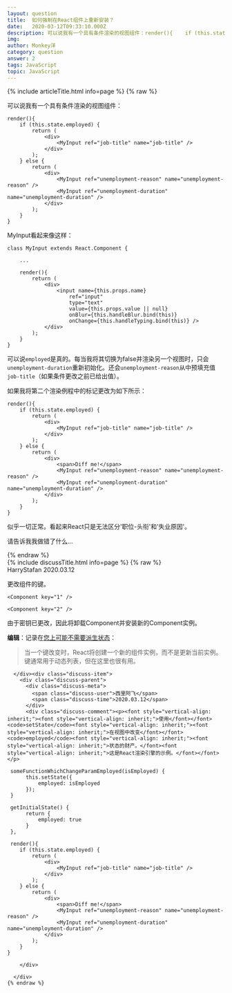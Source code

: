 ```yaml
---
layout: question
title:  如何强制在React组件上重新安装？
date:   2020-03-12T09:33:10.000Z
description: 可以说我有一个具有条件渲染的视图组件：render(){    if (this.state.employed) {        return ...
img: 
author: Monkey洋
category: question
answer: 2
tags: JavaScript
topic: JavaScript
---
```

<div class="article-root">
  <div class="article">
    {% include articleTitle.html info=page %}
    {% raw %}
    <div class="article-content"><p><font style="vertical-align: inherit;"><font style="vertical-align: inherit;">可以说我有一个具有条件渲染的视图组件：</font></font></p>

<pre><code>render(){<font></font>
    if (this.state.employed) {<font></font>
        return (<font></font>
            &lt;div&gt;<font></font>
                &lt;MyInput ref="job-title" name="job-title" /&gt;<font></font>
            &lt;/div&gt;<font></font>
        );<font></font>
    } else {<font></font>
        return (<font></font>
            &lt;div&gt;<font></font>
                &lt;MyInput ref="unemployment-reason" name="unemployment-reason" /&gt;<font></font>
                &lt;MyInput ref="unemployment-duration" name="unemployment-duration" /&gt;<font></font>
            &lt;/div&gt;<font></font>
        );<font></font>
    }<font></font>
}<font></font>
</code></pre>

<p><font style="vertical-align: inherit;"><font style="vertical-align: inherit;">MyInput看起来像这样：</font></font></p>

<pre><code>class MyInput extends React.Component {<font></font>
<font></font>
    ...<font></font>
<font></font>
    render(){<font></font>
        return (<font></font>
            &lt;div&gt;<font></font>
                &lt;input name={this.props.name} <font></font>
                    ref="input" <font></font>
                    type="text" <font></font>
                    value={this.props.value || null}<font></font>
                    onBlur={this.handleBlur.bind(this)}<font></font>
                    onChange={this.handleTyping.bind(this)} /&gt;<font></font>
            &lt;/div&gt;<font></font>
        );<font></font>
    }<font></font>
}<font></font>
</code></pre>

<p><font style="vertical-align: inherit;"><font style="vertical-align: inherit;">可以说</font></font><code>employed</code><font style="vertical-align: inherit;"><font style="vertical-align: inherit;">是真的。</font><font style="vertical-align: inherit;">每当我将其切换为false并渲染另一个视图时，只会</font></font><code>unemployment-duration</code><font style="vertical-align: inherit;"><font style="vertical-align: inherit;">重新初始化。</font><font style="vertical-align: inherit;">还会</font></font><code>unemployment-reason</code><font style="vertical-align: inherit;"><font style="vertical-align: inherit;">从中预填充值</font></font><code>job-title</code><font style="vertical-align: inherit;"><font style="vertical-align: inherit;">（如果条件更改之前已给出值）。</font></font></p>

<p><font style="vertical-align: inherit;"><font style="vertical-align: inherit;">如果我将第二个渲染例程中的标记更改为如下所示：</font></font></p>

<pre><code>render(){<font></font>
    if (this.state.employed) {<font></font>
        return (<font></font>
            &lt;div&gt;<font></font>
                &lt;MyInput ref="job-title" name="job-title" /&gt;<font></font>
            &lt;/div&gt;<font></font>
        );<font></font>
    } else {<font></font>
        return (<font></font>
            &lt;div&gt;<font></font>
                &lt;span&gt;Diff me!&lt;/span&gt;<font></font>
                &lt;MyInput ref="unemployment-reason" name="unemployment-reason" /&gt;<font></font>
                &lt;MyInput ref="unemployment-duration" name="unemployment-duration" /&gt;<font></font>
            &lt;/div&gt;<font></font>
        );<font></font>
    }<font></font>
}<font></font>
</code></pre>

<p><font style="vertical-align: inherit;"><font style="vertical-align: inherit;">似乎一切正常。</font><font style="vertical-align: inherit;">看起来React只是无法区分'职位-头衔'和'失业原因'。</font></font></p>

<p><font style="vertical-align: inherit;"><font style="vertical-align: inherit;">请告诉我我做错了什么...</font></font></p></div>
    {% endraw %}
  </div>

  <div class="discuss-wrapper">
    {% include discussTitle.html info=page %}
    {% raw %}
    <div class="discuss-item">
        <div class="discuss-parent">
          <div class="discuss-meta">
            <span class="discuss-user">HarryStafan</span>
            <span class="discuss-time">2020.03.12</span>
          </div>
          <div class="discuss-comment"><p><font style="vertical-align: inherit;"><font style="vertical-align: inherit;">更改组件的键。</font></font></p>

<pre><code>&lt;Component key="1" /&gt;
</code></pre>



<pre><code>&lt;Component key="2" /&gt;
</code></pre>

<p><font style="vertical-align: inherit;"><font style="vertical-align: inherit;">由于密钥已更改，因此将卸载Component并安装新的Component实例。</font></font></p>

<p><strong><font style="vertical-align: inherit;"><font style="vertical-align: inherit;">编辑</font></font></strong><font style="vertical-align: inherit;"><font style="vertical-align: inherit;">：记录在</font></font><a href="https://reactjs.org/blog/2018/06/07/you-probably-dont-need-derived-state.html#recommendation-fully-uncontrolled-component-with-a-key" rel="noreferrer"><font style="vertical-align: inherit;"><font style="vertical-align: inherit;">您上可能不需要派生状态</font></font></a><font style="vertical-align: inherit;"><font style="vertical-align: inherit;">：</font></font></p>

<blockquote>
  <p><font style="vertical-align: inherit;"><font style="vertical-align: inherit;">当一个键改变时，React将创建一个新的组件实例，而不是更新当前实例。</font><font style="vertical-align: inherit;">键通常用于动态列表，但在这里也很有用。</font></font></p>
</blockquote></div>
        </div>
        
      </div><div class="discuss-item">
        <div class="discuss-parent">
          <div class="discuss-meta">
            <span class="discuss-user">西里阿飞</span>
            <span class="discuss-time">2020.03.12</span>
          </div>
          <div class="discuss-comment"><p><font style="vertical-align: inherit;"><font style="vertical-align: inherit;">使用</font></font><code>setState</code><font style="vertical-align: inherit;"><font style="vertical-align: inherit;">在视图中改变</font></font><code>employed</code><font style="vertical-align: inherit;"><font style="vertical-align: inherit;">状态的财产。</font><font style="vertical-align: inherit;">这是React渲染引擎的示例。</font></font></p>

<pre><code> someFunctionWhichChangeParamEmployed(isEmployed) {<font></font>
      this.setState({<font></font>
          employed: isEmployed<font></font>
      });<font></font>
 }<font></font>
<font></font>
 getInitialState() {<font></font>
      return {<font></font>
          employed: true<font></font>
      }<font></font>
 },<font></font>
<font></font>
 render(){<font></font>
    if (this.state.employed) {<font></font>
        return (<font></font>
            &lt;div&gt;<font></font>
                &lt;MyInput ref="job-title" name="job-title" /&gt;<font></font>
            &lt;/div&gt;<font></font>
        );<font></font>
    } else {<font></font>
        return (<font></font>
            &lt;div&gt;<font></font>
                &lt;span&gt;Diff me!&lt;/span&gt;<font></font>
                &lt;MyInput ref="unemployment-reason" name="unemployment-reason" /&gt;<font></font>
                &lt;MyInput ref="unemployment-duration" name="unemployment-duration" /&gt;<font></font>
            &lt;/div&gt;<font></font>
        );<font></font>
    }<font></font>
}<font></font>
</code></pre></div>
        </div>
        
      </div>
    {% endraw %}
  </div>
<div>
